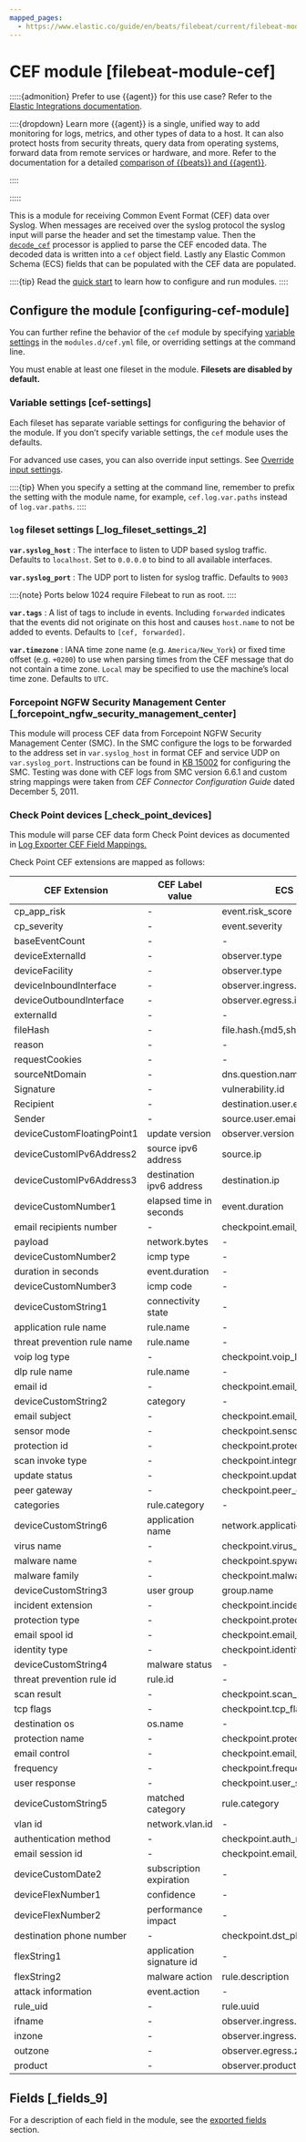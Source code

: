 ```yaml
---
mapped_pages:
  - https://www.elastic.co/guide/en/beats/filebeat/current/filebeat-module-cef.html
---
```


# CEF module [filebeat-module-cef]

:::::{admonition} Prefer to use {{agent}} for this use case?
Refer to the [Elastic Integrations documentation](integration-docs://reference/cef/index.md).

::::{dropdown} Learn more
{{agent}} is a single, unified way to add monitoring for logs, metrics, and other types of data to a host. It can also protect hosts from security threats, query data from operating systems, forward data from remote services or hardware, and more. Refer to the documentation for a detailed [comparison of {{beats}} and {{agent}}](docs-content://reference/fleet/index.md).

::::


:::::


This is a module for receiving Common Event Format (CEF) data over Syslog. When messages are received over the syslog protocol the syslog input will parse the header and set the timestamp value. Then the [`decode_cef`](/reference/filebeat/processor-decode-cef.md) processor is applied to parse the CEF encoded data. The decoded data is written into a `cef` object field. Lastly any Elastic Common Schema (ECS) fields that can be populated with the CEF data are populated.

::::{tip}
Read the [quick start](/reference/filebeat/filebeat-installation-configuration.md) to learn how to configure and run modules.
::::



## Configure the module [configuring-cef-module]

You can further refine the behavior of the `cef` module by specifying [variable settings](#cef-settings) in the `modules.d/cef.yml` file, or overriding settings at the command line.

You must enable at least one fileset in the module. **Filesets are disabled by default.**


### Variable settings [cef-settings]

Each fileset has separate variable settings for configuring the behavior of the module. If you don’t specify variable settings, the `cef` module uses the defaults.

For advanced use cases, you can also override input settings. See [Override input settings](/reference/filebeat/advanced-settings.md).

::::{tip}
When you specify a setting at the command line, remember to prefix the setting with the module name, for example, `cef.log.var.paths` instead of `log.var.paths`.
::::



### `log` fileset settings [_log_fileset_settings_2]

**`var.syslog_host`**
:   The interface to listen to UDP based syslog traffic. Defaults to `localhost`. Set to `0.0.0.0` to bind to all available interfaces.

**`var.syslog_port`**
:   The UDP port to listen for syslog traffic. Defaults to `9003`

::::{note}
Ports below 1024 require Filebeat to run as root.
::::


**`var.tags`**
:   A list of tags to include in events. Including `forwarded` indicates that the events did not originate on this host and causes `host.name` to not be added to events. Defaults to `[cef, forwarded]`.

**`var.timezone`**
:   IANA time zone name (e.g. `America/New_York`) or fixed time offset (e.g. `+0200`) to use when parsing times from the CEF message that do not contain a time zone. `Local` may be specified to use the machine’s local time zone. Defaults to `UTC`.


### Forcepoint NGFW Security Management Center [_forcepoint_ngfw_security_management_center]

This module will process CEF data from Forcepoint NGFW Security Management Center (SMC).  In the SMC configure the logs to be forwarded to the address set in `var.syslog_host` in format CEF and service UDP on `var.syslog_port`.  Instructions can be found in [KB 15002](https://support.forcepoint.com/KBArticle?id=000015002) for configuring the SMC.  Testing was done with CEF logs from SMC version 6.6.1 and custom string mappings were taken from *CEF Connector Configuration Guide* dated December 5, 2011.


### Check Point devices [_check_point_devices]

This module will parse CEF data form Check Point devices as documented in [Log Exporter CEF Field Mappings.](https://community.checkpoint.com/t5/Logging-and-Reporting/Log-Exporter-CEF-Field-Mappings/td-p/41060)

Check Point CEF extensions are mapped as follows:

| CEF Extension | CEF Label value | ECS Fields | Non-ECS Field |
| --- | --- | --- | --- |
| cp_app_risk | - | event.risk_score | checkpoint.app_risk |
| cp_severity | - | event.severity | checkpoint.severity |
| baseEventCount | - | - | checkpoint.event_count |
| deviceExternalId | - | observer.type | - |
| deviceFacility | - | observer.type | - |
| deviceInboundInterface | - | observer.ingress.interface.name | - |
| deviceOutboundInterface | - | observer.egress.interface.name | - |
| externalId | - | - | checkpoint.uuid |
| fileHash | - | file.hash.{md5,sha1} | - |
| reason | - | - | checkpoint.termination_reason |
| requestCookies | - | - | checkpoint.cookie |
| sourceNtDomain | - | dns.question.name | - |
| Signature | - | vulnerability.id | - |
| Recipient | - | destination.user.email | - |
| Sender | - | source.user.email | - |
| deviceCustomFloatingPoint1 | update version | observer.version | - |
| deviceCustomIPv6Address2 | source ipv6 address | source.ip | - |
| deviceCustomIPv6Address3 | destination ipv6 address | destination.ip | - |
| deviceCustomNumber1 | elapsed time in seconds | event.duration | - |
| email recipients number | - | checkpoint.email_recipients_num |
| payload | network.bytes | - |
| deviceCustomNumber2 | icmp type | - | checkpoint.icmp_type |
| duration in seconds | event.duration | - |
| deviceCustomNumber3 | icmp code | - | checkpoint.icmp_code |
| deviceCustomString1 | connectivity state | - | checkpoint.connectivity_state |
| application rule name | rule.name | - |
| threat prevention rule name | rule.name | - |
| voip log type | - | checkpoint.voip_log_type |
| dlp rule name | rule.name | - |
| email id | - | checkpoint.email_id |
| deviceCustomString2 | category | - | checkpoint.category |
| email subject | - | checkpoint.email_subject |
| sensor mode | - | checkpoint.sensor_mode |
| protection id | - | checkpoint.protection_id |
| scan invoke type | - | checkpoint.integrity_av_invoke_type |
| update status | - | checkpoint.update_status |
| peer gateway | - | checkpoint.peer_gateway |
| categories | rule.category | - |
| deviceCustomString6 | application name | network.application | - |
| virus name | - | checkpoint.virus_name |
| malware name | - | checkpoint.spyware_name |
| malware family | - | checkpoint.malware_family |
| deviceCustomString3 | user group | group.name | - |
| incident extension | - | checkpoint.incident_extension |
| protection type | - | checkpoint.protection_type |
| email spool id | - | checkpoint.email_spool_id |
| identity type | - | checkpoint.identity_type |
| deviceCustomString4 | malware status | - | checkpoint.spyware_status |
| threat prevention rule id | rule.id | - |
| scan result | - | checkpoint.scan_result |
| tcp flags | - | checkpoint.tcp_flags |
| destination os | os.name | - |
| protection name | - | checkpoint.protection_name |
| email control | - | checkpoint.email_control |
| frequency | - | checkpoint.frequency |
| user response | - | checkpoint.user_status |
| deviceCustomString5 | matched category | rule.category | - |
| vlan id | network.vlan.id | - |
| authentication method | - | checkpoint.auth_method |
| email session id | - | checkpoint.email_session_id |
| deviceCustomDate2 | subscription expiration | - | checkpoint.subs_exp |
| deviceFlexNumber1 | confidence | - | checkpoint.confidence_level |
| deviceFlexNumber2 | performance impact | - | checkpoint.performance_impact |
| destination phone number | - | checkpoint.dst_phone_number |
| flexString1 | application signature id | - | checkpoint.app_sig_id |
| flexString2 | malware action | rule.description | - |
| attack information | event.action | - |
| rule_uid | - | rule.uuid | - |
| ifname | - | observer.ingress.interface.name | - |
| inzone | - | observer.ingress.zone | - |
| outzone | - | observer.egress.zone | - |
| product | - | observer.product | - |


## Fields [_fields_9]

For a description of each field in the module, see the [exported fields](/reference/filebeat/exported-fields-cef.md) section.
